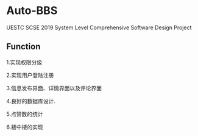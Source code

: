 # Auto-BBS
UESTC SCSE 2019 System Level Comprehensive Software Design Project

## Function

1.实现权限分级 

2.实现用户登陆注册 

3.信息发布界面、详情界面以及评论界面

4.良好的数据库设计.

5.点赞数的统计

6.楼中楼的实现